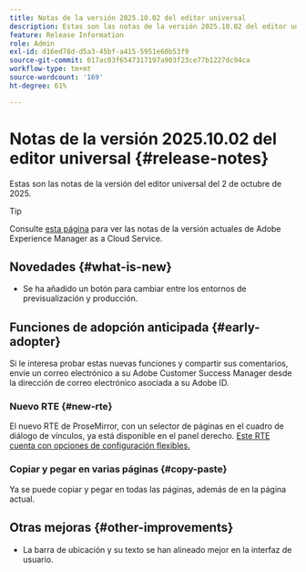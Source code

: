 ```yaml
---
title: Notas de la versión 2025.10.02 del editor universal
description: Estas son las notas de la versión 2025.10.02 del editor universal.
feature: Release Information
role: Admin
exl-id: d16ed78d-d5a3-45bf-a415-5951e60b53f9
source-git-commit: 017ac03f6547317197a903f23ce77b1227dc94ca
workflow-type: tm+mt
source-wordcount: '169'
ht-degree: 61%

---
```



# Notas de la versión 2025.10.02 del editor universal {#release-notes}

Estas son las notas de la versión del editor universal del 2 de octubre de 2025.

>[!TIP]
>
>Consulte [esta página](/help/release-notes/release-notes-cloud/release-notes-current.md) para ver las notas de la versión actuales de Adobe Experience Manager as a Cloud Service.

## Novedades {#what-is-new}

* Se ha añadido un botón para cambiar entre los entornos de previsualización y producción.

## Funciones de adopción anticipada {#early-adopter}

Si le interesa probar estas nuevas funciones y compartir sus comentarios, envíe un correo electrónico a su Adobe Customer Success Manager desde la dirección de correo electrónico asociada a su Adobe ID.

### Nuevo RTE {#new-rte}

El nuevo RTE de ProseMirror, con un selector de páginas en el cuadro de diálogo de vínculos, ya está disponible en el panel derecho. [Este RTE cuenta con opciones de configuración flexibles.](/help/implementing/universal-editor/configure-rte.md)

### Copiar y pegar en varias páginas {#copy-paste}

Ya se puede copiar y pegar en todas las páginas, además de en la página actual.

## Otras mejoras {#other-improvements}

* La barra de ubicación y su texto se han alineado mejor en la interfaz de usuario.
